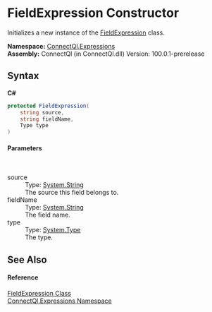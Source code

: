 # FieldExpression Constructor 
 

Initializes a new instance of the <a href="T_ConnectQl_Expressions_FieldExpression">FieldExpression</a> class.

**Namespace:**&nbsp;<a href="N_ConnectQl_Expressions">ConnectQl.Expressions</a><br />**Assembly:**&nbsp;ConnectQl (in ConnectQl.dll) Version: 100.0.1-prerelease

## Syntax

**C#**<br />
``` C#
protected FieldExpression(
	string source,
	string fieldName,
	Type type
)
```


#### Parameters
&nbsp;<dl><dt>source</dt><dd>Type: <a href="http://msdn2.microsoft.com/en-us/library/s1wwdcbf" target="_blank">System.String</a><br />The source this field belongs to.</dd><dt>fieldName</dt><dd>Type: <a href="http://msdn2.microsoft.com/en-us/library/s1wwdcbf" target="_blank">System.String</a><br />The field name.</dd><dt>type</dt><dd>Type: <a href="http://msdn2.microsoft.com/en-us/library/42892f65" target="_blank">System.Type</a><br />The type.</dd></dl>

## See Also


#### Reference
<a href="T_ConnectQl_Expressions_FieldExpression">FieldExpression Class</a><br /><a href="N_ConnectQl_Expressions">ConnectQl.Expressions Namespace</a><br />